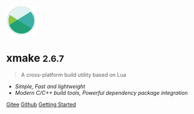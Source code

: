 <img src="/assets/img/logo.svg" width="16%" />

# xmake <small>2.6.7</small>

> A cross-platform build utility based on Lua

- *Simple, Fast and lightweight*
- *Modern C/C++ build tools, Powerful dependency package integration*

[Gitee](https://gitee.com/tboox/xmake/)
[Github](https://github.com/xmake-io/xmake/)
[Getting Started](/getting_started)

